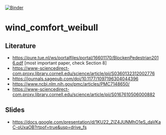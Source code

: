 [![Binder](https://mybinder.org/badge_logo.svg)](https://mybinder.org/v2/gh/kastnerp/pedestrian-wind-comfort-weibull/HEAD)

# wind_comfort_weibull

## Literature

- https://pure.tue.nl/ws/portalfiles/portal/16601170/BlockenPedestrian2016.pdf  [most important paper, check Section 8]  
- https://www-sciencedirect-com.proxy.library.cornell.edu/science/article/pii/S0360132312002776  
- https://journals.sagepub.com/doi/10.1177/1097196304044396  
- https://www.ncbi.nlm.nih.gov/pmc/articles/PMC7148650/  
- https://www-sciencedirect-com.proxy.library.cornell.edu/science/article/pii/S0167610506000882  

## Slides

- https://docs.google.com/presentation/d/1KU22_ZlZ4JUNMhO1eS_daVKaC-oUxaOB?rtpof=true&usp=drive_fs 
 

